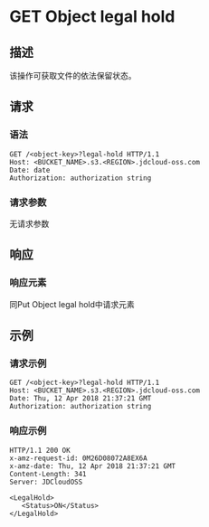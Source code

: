 # GET Object legal hold

## 描述

该操作可获取文件的依法保留状态。

## 请求
### 语法

```HTTP
GET /<object-key>?legal-hold HTTP/1.1
Host: <BUCKET_NAME>.s3.<REGION>.jdcloud-oss.com
Date: date
Authorization: authorization string
```

### 请求参数
无请求参数

## 响应

### 响应元素
同Put Object legal hold中请求元素

## 示例
### 请求示例

```HTTP
GET /<object-key>?legal-hold HTTP/1.1
Host: <BUCKET_NAME>.s3.<REGION>.jdcloud-oss.com
Date: Thu, 12 Apr 2018 21:37:21 GMT
Authorization: authorization string
```

### 响应示例
```HTTP
HTTP/1.1 200 OK
x-amz-request-id: 0M26D08072A8EX6A
x-amz-date: Thu, 12 Apr 2018 21:37:21 GMT
Content-Length: 341
Server: JDCloudOSS

<LegalHold>
   <Status>ON</Status>
</LegalHold>  
```
